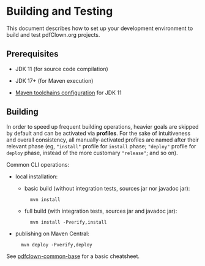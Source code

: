 <!--
  SPDX-FileCopyrightText: 2025 Stefano Chizzolini and contributors

  SPDX-License-Identifier: CC-BY-SA-4.0
-->

# Building and Testing

This document describes how to set up your development environment to build and test pdfClown.org projects.

## Prerequisites

- JDK 11 (for source code compilation)

- JDK 17+ (for Maven execution)

- [Maven toolchains configuration](toolchains.xml) for JDK 11

## Building

In order to speed up frequent building operations, heavier goals are skipped by default and can be activated via **profiles**. For the sake of intuitiveness and overall consistency, all manually-activated profiles are named after their relevant phase (eg, `"install"` profile for `install` phase; `"deploy"` profile for `deploy` phase, instead of the more customary `"release"`; and so on).

Common CLI operations:

- local installation:

    - basic build (without integration tests, sources jar nor javadoc jar):

            mvn install

    - full build (with integration tests, sources jar and javadoc jar):

            mvn install -Pverify,install

- publishing on Maven Central:

        mvn deploy -Pverify,deploy

See [pdfclown-common-base](../pdfclown-common-base/pom.xml) for a basic cheatsheet.